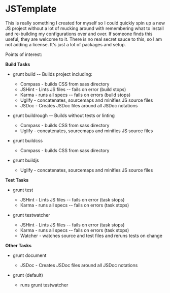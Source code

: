 JSTemplate
==========

This is really something I created for myself so I could quickly spin up a new JS project without a lot of mucking around with remembering what to install and re-building my configurations over and over. If someone finds this useful, they are welcome to it.  There is no real secret sauce to this, so I am not adding a license.  It's just a lot of packages and setup.

Points of interest:

**Build Tasks**

- grunt build -- Builds project including:
    - Compass - builds CSS from sass directory
    - JSHint - Lints JS files -- fails on error (build stops)
    - Karma - runs all specs -- fails on errors (build stops)
    - Uglify - concatenates, sourcemaps and minifies JS source files
    - JSDoc - Creates JSDoc files around all JSDoc notations

- grunt buildrough -- Builds without tests or linting
    - Compass - builds CSS from sass directory
    - Uglify - concatenates, sourcemaps and minifies JS source files

- grunt buildcss
    - Compass - builds CSS from sass directory

- grunt buildjs
    - Uglify - concatenates, sourcemaps and minifies JS source files

**Test Tasks**

- grunt test
    - JSHint - Lints JS files -- fails on error (task stops)
    - Karma - runs all specs -- fails on errors (task stops)

- grunt testwatcher
    - JSHint - Lints JS files -- fails on error (task stops)
    - Karma - runs all specs -- fails on errors (task stops)
    - Watcher - watches source and test files and reruns tests on change

**Other Tasks**
- grunt document
    - JSDoc - Creates JSDoc files around all JSDoc notations

- grunt (default)
    - runs grunt testwatcher